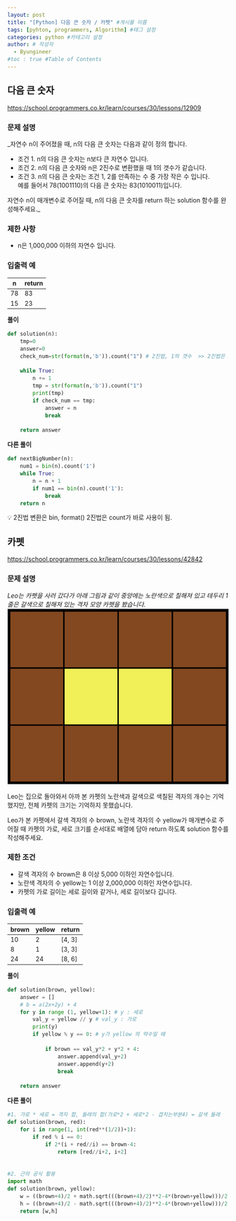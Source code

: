 ```yaml
---
layout: post
title: "[Python] 다음 큰 숫자 / 카펫" #게시물 이름
tags: [pyhton, programmers, Algorithm] #태그 설정
categories: python #카테고리 설정
author: # 작성자
  - Byungineer
#toc : true #Table of Contents
---
```

## 다음 큰 숫자
<https://school.programmers.co.kr/learn/courses/30/lessons/12909>

### 문제 설명
_자연수 n이 주어졌을 때, n의 다음 큰 숫자는 다음과 같이 정의 합니다.

- 조건 1. n의 다음 큰 숫자는 n보다 큰 자연수 입니다.
- 조건 2. n의 다음 큰 숫자와 n은 2진수로 변환했을 때 1의 갯수가 같습니다.
- 조건 3. n의 다음 큰 숫자는 조건 1, 2를 만족하는 수 중 가장 작은 수 입니다.   
예를 들어서 78(1001110)의 다음 큰 숫자는 83(1010011)입니다.

자연수 n이 매개변수로 주어질 때, n의 다음 큰 숫자를 return 하는 solution 함수를 완성해주세요._

### 제한 사항
- n은 1,000,000 이하의 자연수 입니다.

### 입출력 예

n | return
--------------------- | ---------------------
78                    | 83
15                    | 23


**풀이**
```python
def solution(n):
    tmp=0
    answer=0
    check_num=str(format(n,'b')).count("1") # 2진법, 1의 갯수  >> 2진법은 str 타입 변환없이 바로 사용이 가능하다.
     
    while True:
        n += 1 
        tmp = str(format(n,'b')).count("1")
        print(tmp)
        if check_num == tmp:
            answer = n
            break

    return answer
```

**다른 풀이**
```python
def nextBigNumber(n):
    num1 = bin(n).count('1')
    while True:
        n = n + 1
        if num1 == bin(n).count('1'):
            break
    return n

```


<aside>
💡 2진법 변환은 bin, format()   
2진법은 count가 바로 사용이 됨.
</aside>


## 카펫
<https://school.programmers.co.kr/learn/courses/30/lessons/42842>

### 문제 설명
_Leo는 카펫을 사러 갔다가 아래 그림과 같이 중앙에는 노란색으로 칠해져 있고 테두리 1줄은 갈색으로 칠해져 있는 격자 모양 카펫을 봤습니다._
<img src="/image/programmers_carpet.png" alt="python_venv" style="height: 400px; width:600px;"/>   

Leo는 집으로 돌아와서 아까 본 카펫의 노란색과 갈색으로 색칠된 격자의 개수는 기억했지만, 전체 카펫의 크기는 기억하지 못했습니다.

Leo가 본 카펫에서 갈색 격자의 수 brown, 노란색 격자의 수 yellow가 매개변수로 주어질 때 카펫의 가로, 세로 크기를 순서대로 배열에 담아 return 하도록 solution 함수를 작성해주세요.

### 제한 조건
- 갈색 격자의 수 brown은 8 이상 5,000 이하인 자연수입니다.
- 노란색 격자의 수 yellow는 1 이상 2,000,000 이하인 자연수입니다.
- 카펫의 가로 길이는 세로 길이와 같거나, 세로 길이보다 깁니다.

### 입출력 예
brown                 | yellow                | return
--------------------- | --------------------- | ---------------------  
10                    | 2                     | [4, 3] 
8                     | 1                     | [3, 3]
24                    | 24                    | [8, 6]


**풀이**
```python
def solution(brown, yellow):
    answer = []
    # b = a(2x+2y) + 4    
    for y in range (1, yellow+1): # y : 세로
        val_y = yellow // y # val_y : 가로
        print(y)
        if yellow % y == 0: # y가 yellow 의 약수일 때

            if brown == val_y*2 + y*2 + 4:
                answer.append(val_y+2)
                answer.append(y+2)
                break
                
    return answer
```

**다른 풀이**
```python
#1. 가로 * 세로 = 격자 합, 둘레의 합(가로*2 + 세로*2 - 겹치는부분4) = 갈색 둘레
def solution(brown, red):
    for i in range(1, int(red**(1/2))+1):
        if red % i == 0:
            if 2*(i + red//i) == brown-4:
                return [red//i+2, i+2]


#2. 근의 공식 활용
import math
def solution(brown, yellow):
    w = ((brown+4)/2 + math.sqrt(((brown+4)/2)**2-4*(brown+yellow)))/2
    h = ((brown+4)/2 - math.sqrt(((brown+4)/2)**2-4*(brown+yellow)))/2
    return [w,h]
```
